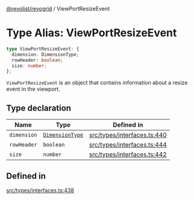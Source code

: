 [@revolist/revogrid](README.md) / ViewPortResizeEvent

# Type Alias: ViewPortResizeEvent

```ts
type ViewPortResizeEvent: {
  dimension: DimensionType;
  rowHeader: boolean;
  size: number;
};
```

`ViewPortResizeEvent` is an object that contains information about a resize
event in the viewport.

## Type declaration

| Name | Type | Defined in |
| ------ | ------ | ------ |
| `dimension` | [`DimensionType`](TypeAlias.DimensionType.md) | [src/types/interfaces.ts:440](https://github.com/revolist/revogrid/blob/60f69439a769536c61ed98c75e87e11124ee6c9c/src/types/interfaces.ts#L440) |
| `rowHeader` | `boolean` | [src/types/interfaces.ts:444](https://github.com/revolist/revogrid/blob/60f69439a769536c61ed98c75e87e11124ee6c9c/src/types/interfaces.ts#L444) |
| `size` | `number` | [src/types/interfaces.ts:442](https://github.com/revolist/revogrid/blob/60f69439a769536c61ed98c75e87e11124ee6c9c/src/types/interfaces.ts#L442) |

## Defined in

[src/types/interfaces.ts:438](https://github.com/revolist/revogrid/blob/60f69439a769536c61ed98c75e87e11124ee6c9c/src/types/interfaces.ts#L438)
